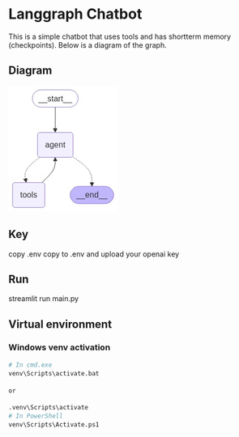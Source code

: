 # Langgraph Chatbot

This is a simple chatbot that uses tools and has shortterm memory (checkpoints). Below is a diagram of the graph. 


## Diagram

![alt text](https://raw.githubusercontent.com/udelblue/langgraph_chatbot/refs/heads/master/assets/graph.jpg "Diagram")


## Key

copy .env copy to .env and upload your openai key

## Run

streamlit run main.py


## Virtual environment

### Windows venv activation


```bash
# In cmd.exe
venv\Scripts\activate.bat

or 

.venv\Scripts\activate
# In PowerShell
venv\Scripts\Activate.ps1

```